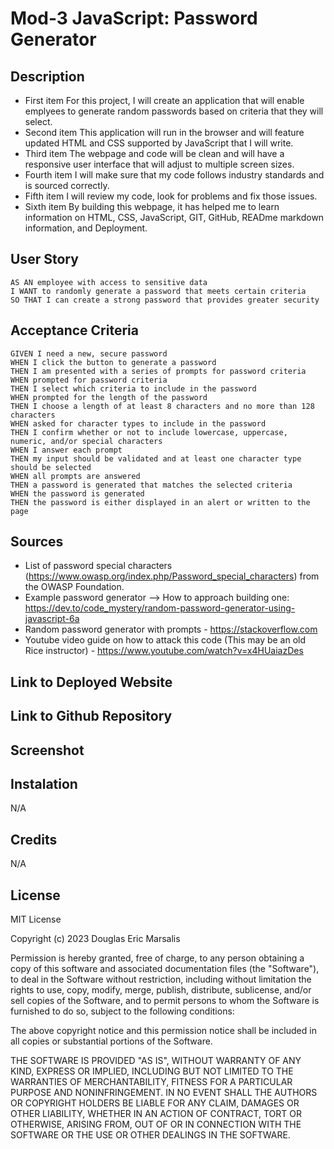 # Mod-3 JavaScript: Password Generator

## Description 

- First item For this project, I will create an application that will enable emplyees to generate random passwords based on criteria that they will select.
- Second item This application will run in the browser and will feature updated HTML and CSS supported by JavaScript that I will write.
- Third item The webpage and code will be clean and will have a responsive user interface that will adjust to multiple screen sizes.
- Fourth item I will make sure that my code follows industry standards and is sourced correctly.
- Fifth item I will review my code, look for problems and fix those issues.
- Sixth item By building this webpage, it has helped me to learn information on HTML, CSS, JavaScript, GIT, GitHub, READme markdown information, and Deployment.

## User Story

```
AS AN employee with access to sensitive data
I WANT to randomly generate a password that meets certain criteria
SO THAT I can create a strong password that provides greater security
```

## Acceptance Criteria

```
GIVEN I need a new, secure password
WHEN I click the button to generate a password
THEN I am presented with a series of prompts for password criteria
WHEN prompted for password criteria
THEN I select which criteria to include in the password
WHEN prompted for the length of the password
THEN I choose a length of at least 8 characters and no more than 128 characters
WHEN asked for character types to include in the password
THEN I confirm whether or not to include lowercase, uppercase, numeric, and/or special characters
WHEN I answer each prompt
THEN my input should be validated and at least one character type should be selected
WHEN all prompts are answered
THEN a password is generated that matches the selected criteria
WHEN the password is generated
THEN the password is either displayed in an alert or written to the page
```

## Sources

- List of password special characters (https://www.owasp.org/index.php/Password_special_characters) from the OWASP Foundation.
- Example password generator --> How to approach building one: https://dev.to/code_mystery/random-password-generator-using-javascript-6a 
- Random password generator with prompts - https://stackoverflow.com 
- Youtube video guide on how to attack this code (This may be an old Rice instructor) - https://www.youtube.com/watch?v=x4HUaiazDes 

## Link to Deployed Website 

## Link to Github Repository

## Screenshot


## Instalation 

N/A

## Credits

N/A

## License

MIT License

Copyright (c) 2023 Douglas Eric Marsalis

Permission is hereby granted, free of charge, to any person obtaining a copy of this software and associated documentation files (the "Software"), to deal in the Software without restriction, including without limitation the rights to use, copy, modify, merge, publish, distribute, sublicense, and/or sell copies of the Software, and to permit persons to whom the Software is furnished to do so, subject to the following conditions:

The above copyright notice and this permission notice shall be included in all copies or substantial portions of the Software.

THE SOFTWARE IS PROVIDED "AS IS", WITHOUT WARRANTY OF ANY KIND, EXPRESS OR IMPLIED, INCLUDING BUT NOT LIMITED TO THE WARRANTIES OF MERCHANTABILITY, FITNESS FOR A PARTICULAR PURPOSE AND NONINFRINGEMENT. IN NO EVENT SHALL THE AUTHORS OR COPYRIGHT HOLDERS BE LIABLE FOR ANY CLAIM, DAMAGES OR OTHER LIABILITY, WHETHER IN AN ACTION OF CONTRACT, TORT OR OTHERWISE, ARISING FROM, OUT OF OR IN CONNECTION WITH THE SOFTWARE OR THE USE OR OTHER DEALINGS IN THE SOFTWARE.
